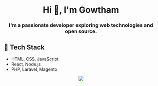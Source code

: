 <h1 align="center">Hi 👋, I'm Gowtham</h1>
<h3 align="center">I'm a passionate developer exploring web technologies and open source.</h3>


## 🚀 Tech Stack
- HTML, CSS, JavaScript
- React, Node.js
- PHP, Laravel, Magento

<p align="center">
  <a href="https://skillicons.dev">
    <img src="https://skillicons.dev/icons?i=html,css,js,mysql,php,wordpress,react,git,kubernetes,docker,c,vim" />
  </a>
</p>
<!--
**iamGowtham96/iamgowtham96** is a ✨ _special_ ✨ repository because its `README.md` (this file) appears on your GitHub profile.

Here are some ideas to get you started:

- 🔭 I’m currently working on ...
- 🌱 I’m currently learning ...
- 👯 I’m looking to collaborate on ...
- 🤔 I’m looking for help with ...
- 💬 Ask me about ...
- 📫 How to reach me: ...
- 😄 Pronouns: ...
- ⚡ Fun fact: ...
-->
